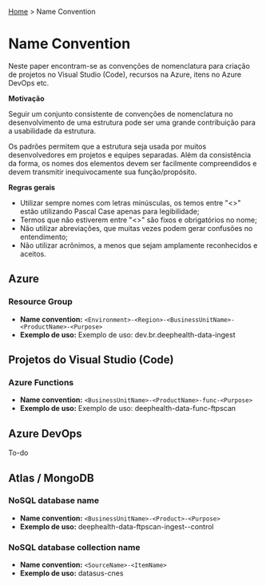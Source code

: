 [Home](http://deeployer.com/deeployer-patterns-and-practices/) > Name Convention

# Name Convention

Neste paper encontram-se as convenções de nomenclatura para criação de projetos no Visual Studio (Code), recursos na Azure, itens no Azure DevOps etc.

**Motivação**

Seguir um conjunto consistente de convenções de nomenclatura no desenvolvimento de uma estrutura pode ser uma grande contribuição para a usabilidade da estrutura. 

Os padrões permitem que a estrutura seja usada por muitos desenvolvedores em projetos e equipes separadas. Além da consistência da forma, os nomes dos elementos  devem ser facilmente compreendidos e devem transmitir inequivocamente sua função/propósito. 

**Regras gerais**

- Utilizar sempre nomes com letras minúsculas, os temos entre "<>" estão utilizando Pascal Case apenas para legibilidade;
- Termos que não estiverem entre "<>" são fixos e obrigatórios no nome;
- Não utilizar abreviações, que muitas vezes podem gerar confusões no entendimento;
- Não utilizar acrônimos, a menos que sejam amplamente reconhecidos e aceitos.

## Azure

### Resource Group

- **Name convention:** ```<Environment>-<Region>-<BusinessUnitName>-<ProductName>-<Purpose>```
- **Exemplo de uso:** Exemplo de uso: dev.br.deephealth-data-ingest

## Projetos do Visual Studio (Code)

### Azure Functions

- **Name convention:** ```<BusinessUnitName>-<ProductName>-func-<Purpose>```
- **Exemplo de uso:** Exemplo de uso: deephealth-data-func-ftpscan

## Azure DevOps

To-do

## Atlas / MongoDB

### NoSQL database name

- **Name convention:** ```<BusinessUnitName>-<Product>-<Purpose>```
- **Exemplo de uso:** deephealth-data-ftpscan-ingest--control

### NoSQL database collection name

- **Name convention:** ```<SourceName>-<ItemName>```
- **Exemplo de uso:** datasus-cnes